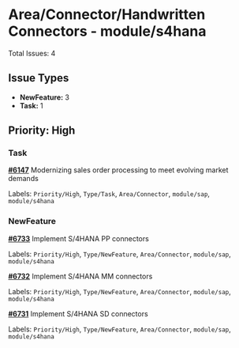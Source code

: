 # Area/Connector/Handwritten Connectors - module/s4hana

Total Issues: 4

## Issue Types

- **NewFeature:** 3
- **Task:** 1

## Priority: High

### Task

**[#6147](https://github.com/ballerina-platform/ballerina-library/issues/6147)** Modernizing sales order processing to meet evolving market demands 

Labels: `Priority/High`, `Type/Task`, `Area/Connector`, `module/sap`, `module/s4hana`

### NewFeature

**[#6733](https://github.com/ballerina-platform/ballerina-library/issues/6733)** Implement S/4HANA PP connectors

Labels: `Priority/High`, `Type/NewFeature`, `Area/Connector`, `module/sap`, `module/s4hana`

**[#6732](https://github.com/ballerina-platform/ballerina-library/issues/6732)** Implement S/4HANA MM connectors

Labels: `Priority/High`, `Type/NewFeature`, `Area/Connector`, `module/sap`, `module/s4hana`

**[#6731](https://github.com/ballerina-platform/ballerina-library/issues/6731)** Implement S/4HANA SD connectors

Labels: `Priority/High`, `Type/NewFeature`, `Area/Connector`, `module/sap`, `module/s4hana`

